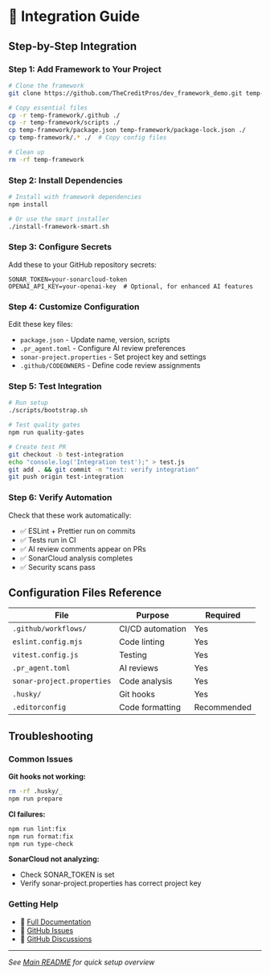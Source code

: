 # 🚀 Integration Guide

## Step-by-Step Integration

### Step 1: Add Framework to Your Project

```bash
# Clone the framework
git clone https://github.com/TheCreditPros/dev_framework_demo.git temp-framework

# Copy essential files
cp -r temp-framework/.github ./
cp -r temp-framework/scripts ./
cp temp-framework/package.json temp-framework/package-lock.json ./
cp temp-framework/.* ./  # Copy config files

# Clean up
rm -rf temp-framework
```

### Step 2: Install Dependencies

```bash
# Install with framework dependencies
npm install

# Or use the smart installer
./install-framework-smart.sh
```

### Step 3: Configure Secrets

Add these to your GitHub repository secrets:

```
SONAR_TOKEN=your-sonarcloud-token
OPENAI_API_KEY=your-openai-key  # Optional, for enhanced AI features
```

### Step 4: Customize Configuration

Edit these key files:

- `package.json` - Update name, version, scripts
- `.pr_agent.toml` - Configure AI review preferences
- `sonar-project.properties` - Set project key and settings
- `.github/CODEOWNERS` - Define code review assignments

### Step 5: Test Integration

```bash
# Run setup
./scripts/bootstrap.sh

# Test quality gates
npm run quality-gates

# Create test PR
git checkout -b test-integration
echo "console.log('Integration test');" > test.js
git add . && git commit -m "test: verify integration"
git push origin test-integration
```

### Step 6: Verify Automation

Check that these work automatically:

- ✅ ESLint + Prettier run on commits
- ✅ Tests run in CI
- ✅ AI review comments appear on PRs
- ✅ SonarCloud analysis completes
- ✅ Security scans pass

## Configuration Files Reference

| File                       | Purpose          | Required    |
| -------------------------- | ---------------- | ----------- |
| `.github/workflows/`       | CI/CD automation | Yes         |
| `eslint.config.mjs`        | Code linting     | Yes         |
| `vitest.config.js`         | Testing          | Yes         |
| `.pr_agent.toml`           | AI reviews       | Yes         |
| `sonar-project.properties` | Code analysis    | Yes         |
| `.husky/`                  | Git hooks        | Yes         |
| `.editorconfig`            | Code formatting  | Recommended |

## Troubleshooting

### Common Issues

**Git hooks not working:**

```bash
rm -rf .husky/_
npm run prepare
```

**CI failures:**

```bash
npm run lint:fix
npm run format:fix
npm run type-check
```

**SonarCloud not analyzing:**

- Check SONAR_TOKEN is set
- Verify sonar-project.properties has correct project key

### Getting Help

- 📖 [Full Documentation](README.md)
- 🐛 [GitHub Issues](https://github.com/TheCreditPros/dev_framework_demo/issues)
- 💬 [GitHub Discussions](https://github.com/TheCreditPros/dev_framework_demo/discussions)

---

_See [Main README](../README.md) for quick setup overview_
